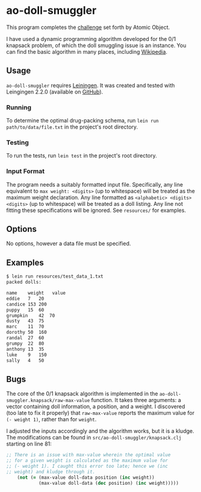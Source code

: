 # ao-doll-smuggler

This program completes the
[challenge](https://github.com/micahalles/doll-smuggler) set forth by
Atomic Object.

I have used a dynamic programming algorithm developed for the 0/1
knapsack problem, of which the doll smuggling issue is an
instance. You can find the basic algorithm in many places, including
[Wikipedia](https://en.wikipedia.org/wiki/Knapsack_problem#0.2F1_Knapsack_Problem).

## Usage

`ao-doll-smuggler` requires [Leiningen](http://leiningen.org/). It was
created and tested with Leingingen 2.2.0 (available on
[GitHub](https://raw.github.com/technomancy/leiningen/stable/bin/lein)).

### Running

To determine the optimal drug-packing schema, run `lein run
path/to/data/file.txt` in the project's root directory.

### Testing

To run the tests, run `lein test` in the project's root directory.

### Input Format

The program needs a suitably formatted input file. Specifically, any
line equivalent to `max weight: <digits>` (up to whitespace) will be
treated as the maximum weight declaration. Any line formatted as
`<alphabetic> <digits> <digits>` (up to whitespace) will be treated as
a doll listing. Any line not fitting these specifications will be
ignored. See `resources/` for examples.

## Options

No options, however a data file must be specified.

## Examples

```sh
$ lein run resources/test_data_1.txt
packed dolls:

name    weight   value
eddie	7	20
candice	153	200
puppy	15	60
grumpkin	42	70
dusty	43	75
marc	11	70
dorothy	50	160
randal	27	60
grumpy	22	80
anthony	13	35
luke	9	150
sally	4	50
```

## Bugs

The core of the 0/1 knapsack algorithm is implemented in the
`ao-doll-smuggler.knapsack/raw-max-value` function. It takes three
arguments: a vector containing doll information, a position, and a
weight. I discovered (too late to fix it properly) that
`raw-max-value` reports the maximum value for `(- weight 1)`, rather
than for `weight`.

I adjusted the inputs accordingly and the algorithm works, but it is a
kludge. The modifications can be found in
`src/ao-doll-smuggler/knapsack.clj` starting on line 81:

```clojure
;; There is an issue with max-value wherein the optimal value
;; for a given weight is calculated as the maximum value for
;; (- weight 1). I caught this error too late; hence we (inc
;; weight) and kludge through it.
    (not (= (max-value doll-data position (inc weight))
            (max-value doll-data (dec position) (inc weight)))))
```
